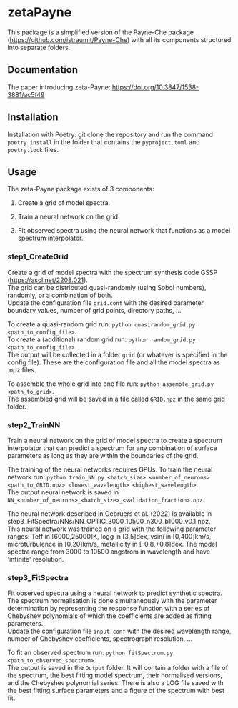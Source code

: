 # zetaPayne

This package is a simplified version of the Payne-Che package (https://github.com/istraumit/Payne-Che) with all its components structured into separate folders.


## Documentation

The paper introducing zeta-Payne: https://doi.org/10.3847/1538-3881/ac5f49


## Installation

Installation with Poetry: git clone the repository and run the command `poetry install` in the folder that contains the `pyproject.toml` and `poetry.lock` files.  


## Usage

The zeta-Payne package exists of 3 components:

1) Create a grid of model spectra.

2) Train a neural network on the grid.

3) Fit observed spectra using the neural network that functions as a model spectrum interpolator.


### step1_CreateGrid
Create a grid of model spectra with the spectrum synthesis code GSSP (https://ascl.net/2208.021).  
The grid can be distributed quasi-randomly (using Sobol numbers), randomly, or a combination of both.  
Update the configuration file `grid.conf` with the desired parameter boundary values, number of grid points, directory paths, ...

To create a quasi-random grid run: `python quasirandom_grid.py <path_to_config_file>`.  
To create a (additional) random grid run: `python random_grid.py <path_to_config_file>`.  
The output will be collected in a folder `grid` (or whatever is specified in the config file). These are the configuration file and all the model spectra as .npz files.

To assemble the whole grid into one file run: `python assemble_grid.py <path_to_grid>`.  
The assembled grid will be saved in a file called `GRID.npz` in the same grid folder.


### step2_TrainNN
Train a neural network on the grid of model spectra to create a spectrum interpolator that can predict a spectrum for any combination of surface parameters as long as they are within the boundaries of the grid.

The training of the neural networks requires GPUs.
To train the neural network run: `python train_NN.py <batch_size> <number_of_neurons> <path_to_GRID.npz> <lowest_wavelength> <highest_wavelength>`.  
The output neural network is saved in `NN_<number_of_neurons>_<batch_size>_<validation_fraction>.npz`.  

The neural network described in Gebruers et al. (2022) is available in step3_FitSpectra/NNs/NN_OPTIC_3000_10500_n300_b1000_v0.1.npz.  
This neural network was trained on a grid with the following parameter ranges: Teff in [6000,25000]K, logg in [3,5]dex, vsini in [0,400]km/s, microturbulence in [0,20]km/s, metallicity in [-0.8,+0.8]dex. The model spectra range from 3000 to 10500 angstrom in wavelength and have 'infinite' resolution.

### step3_FitSpectra
Fit observed spectra using a neural network to predict synthetic spectra. The spectrum normalisation is done simultaneously with the parameter determination by representing the response function with a series of Chebyshev polynomials of which the coefficients are added as fitting parameters.    
Update the configuration file `input.conf` with the desired wavelength range, number of Chebyshev coefficients, spectrograph resolution, ...

To fit an observed spectrum run: `python fitSpectrum.py <path_to_observed_spectrum>`.  
The output is saved in the `Output` folder. It will contain a folder with a file of the spectrum, the best fitting model spectrum, their normalised versions, and the Chebyshev polynomial series. There is also a LOG file saved with the best fitting surface parameters and a figure of the spectrum with best fit. 
